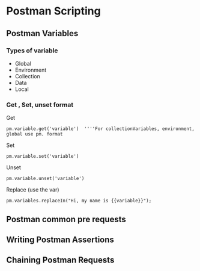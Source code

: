 # Postman Scripting

## Postman Variables
### Types of variable
- Global
- Environment
- Collection
- Data
- Local
### Get , Set, unset format
Get <br>
```
pm.variable.get('variable')  ''''For collectionVariables, environment, global use pm. format
```
Set <br>
```
pm.variable.set('variable') 
```
Unset <br>
```
pm.variable.unset('variable')
```
Replace (use the var) <br>
```
pm.variables.replaceIn("Hi, my name is {{variable}}");
```


## Postman common pre requests

## Writing Postman Assertions
## Chaining Postman Requests
